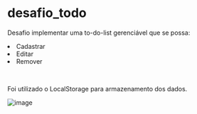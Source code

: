 # desafio_todo
<p>Desafio implementar uma to-do-list gerenciável que se possa:
  <li>Cadastrar</li>
  <li>Editar</li>
  <li>Remover</li>
   
</br><p>Foi utilizado o LocalStorage para armazenamento dos dados.</p>

![image](https://i.imgur.com/trLyy9O.png[/img])

